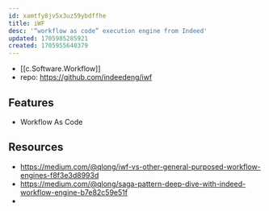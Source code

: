 ```yaml
---
id: xamtfy8jv5x3uz59ybdffhe
title: iWF
desc: '“workflow as code” execution engine from Indeed'
updated: 1705985285921
created: 1705955640379
---
```


- [[c.Software.Workflow]]
- repo: https://github.com/indeedeng/iwf

## Features

- Workflow As Code


## Resources

- https://medium.com/@qlong/iwf-vs-other-general-purposed-workflow-engines-f8f3e3d8993d
- https://medium.com/@qlong/saga-pattern-deep-dive-with-indeed-workflow-engine-b7e82c59e51f
- 
